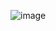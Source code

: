 ![image](https://github.com/sjrsjz/Render-qt/assets/139971734/29546ea4-8043-47ca-b3cc-d73b60aab526)
